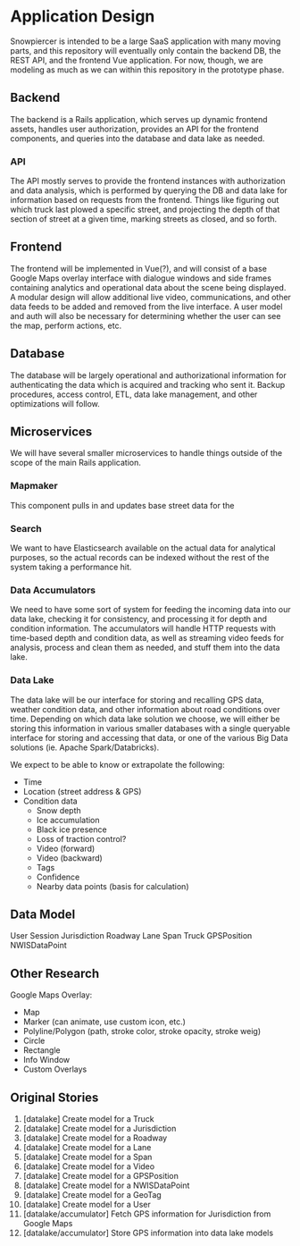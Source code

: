 # Application Design

Snowpiercer is intended to be a large SaaS application with many moving parts, and this repository will eventually only contain the backend DB, the REST API, and the frontend Vue application. For now, though, we are modeling as much as we can within this repository in the prototype phase.

## Backend

The backend is a Rails application, which serves up dynamic frontend assets, handles user authorization, provides an API for the frontend components, and queries into the database and data lake as needed.

### API

The API mostly serves to provide the frontend instances with authorization and data analysis, which is performed by querying the DB and data lake for information based on requests from the frontend. Things like figuring out which truck last plowed a specific street, and projecting the depth of that section of street at a given time, marking streets as closed, and so forth.

## Frontend

The frontend will be implemented in Vue(?), and will consist of a base Google Maps overlay interface with dialogue windows and side frames containing analytics and operational data about the scene being displayed. A modular design will allow additional live video, communications, and other data feeds to be added and removed from the live interface. A user model and auth will also be necessary for determining whether the user can see the map, perform actions, etc.

## Database

The database will be largely operational and authorizational information for authenticating the data which is acquired and tracking who sent it. Backup procedures, access control, ETL, data lake management, and other optimizations will follow.

## Microservices

We will have several smaller microservices to handle things outside of the scope of the main Rails application.

### Mapmaker

This component pulls in and updates base street data for the 

### Search

We want to have Elasticsearch available on the actual data for analytical purposes, so the actual records can be indexed without the rest of the system taking a performance hit.

### Data Accumulators

We need to have some sort of system for feeding the incoming data into our data lake, checking it for consistency, and processing it for depth and condition information. The accumulators will handle HTTP requests with time-based depth and condition data, as well as streaming video feeds for analysis, process and clean them as needed, and stuff them into the data lake.

### Data Lake

The data lake will be our interface for storing and recalling GPS data, weather condition data, and other information about road conditions over time. Depending on which data lake solution we choose, we will either be storing this information in various smaller databases with a single queryable interface for storing and accessing that data, or one of the various Big Data solutions (ie. Apache Spark/Databricks).

We expect to be able to know or extrapolate the following:

- Time
- Location (street address & GPS)
- Condition data
    - Snow depth
    - Ice accumulation
    - Black ice presence
    - Loss of traction control?
    - Video (forward)
    - Video (backward)
    - Tags
    - Confidence
    - Nearby data points (basis for calculation)

## Data Model

User
Session
Jurisdiction
    Roadway
        Lane
            Span
Truck
GPSPosition
NWISDataPoint

## Other Research

Google Maps Overlay:
- Map
- Marker (can animate, use custom icon, etc.)
- Polyline/Polygon (path, stroke color, stroke opacity, stroke weig)
- Circle
- Rectangle
- Info Window
- Custom Overlays

## Original Stories

1. [datalake] Create model for a Truck
2. [datalake] Create model for a Jurisdiction
3. [datalake] Create model for a Roadway
4. [datalake] Create model for a Lane
5. [datalake] Create model for a Span
6. [datalake] Create model for a Video
7. [datalake] Create model for a GPSPosition
8. [datalake] Create model for a NWISDataPoint
9. [datalake] Create model for a GeoTag
10. [datalake] Create model for a User
11. [datalake/accumulator] Fetch GPS information for Jurisdiction from Google Maps
12. [datalake/accumulator] Store GPS information into data lake models
